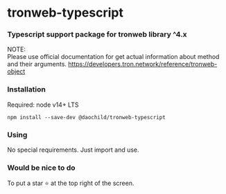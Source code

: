 # tronweb-typescript

### Typescript support package for tronweb library ^4.x

NOTE:   
Please use official documentation for get actual information about method and their arguments.
https://developers.tron.network/reference/tronweb-object

### Installation

Required: node v14+ LTS

```shell
npm install --save-dev @daochild/tronweb-typescript
```

### Using

No special requirements. Just import and use.

### Would be nice to do

To put a star ⭐ at the top right of the screen.
